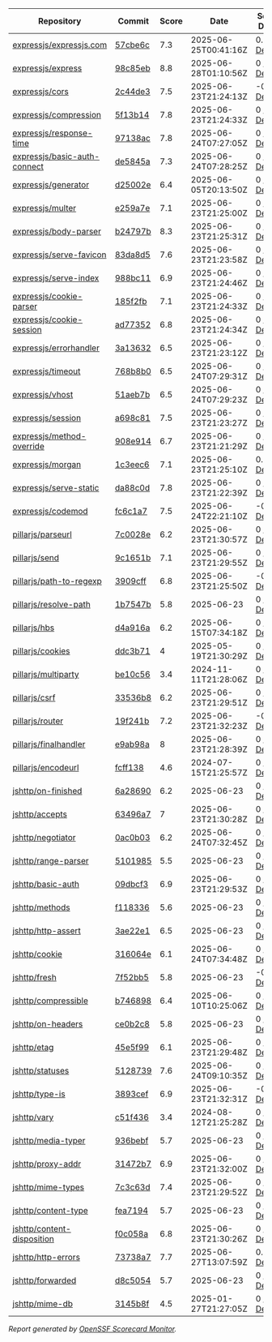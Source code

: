 <!-- OPENSSF-SCORECARD-MONITOR:START -->

| Repository | Commit | Score | Date | Score Delta | Report | StepSecurity |
| -- | -- | -- | -- | -- | -- | -- |
| [expressjs/expressjs.com](https://github.com/expressjs/expressjs.com) | [57cbe6c](https://github.com/expressjs/expressjs.com/commit/57cbe6cdcd3ae5a23127358d4815b8217b35ac4e) | 7.3 | 2025-06-25T00:41:16Z | 0.1 / [Details](https://ossf.github.io/scorecard-visualizer/#/projects/github.com/expressjs/expressjs.com/compare/9e68fa2c6c3fb0388b86b2f4030bfcd309c3111e/57cbe6cdcd3ae5a23127358d4815b8217b35ac4e) | [View](https://ossf.github.io/scorecard-visualizer/#/projects/github.com/expressjs/expressjs.com/commit/57cbe6cdcd3ae5a23127358d4815b8217b35ac4e) | [Fix it](https://app.stepsecurity.io/securerepo?repo=expressjs/expressjs.com) |
| [expressjs/express](https://github.com/expressjs/express) | [98c85eb](https://github.com/expressjs/express/commit/98c85eb0dd64f23940f1ac5b43d74d0eac659248) | 8.8 | 2025-06-28T01:10:56Z | 0 / [Details](https://ossf.github.io/scorecard-visualizer/#/projects/github.com/expressjs/express/compare/9784321e89b7d32aaff481aa24a9e8cccef4b101/98c85eb0dd64f23940f1ac5b43d74d0eac659248) | [View](https://ossf.github.io/scorecard-visualizer/#/projects/github.com/expressjs/express/commit/98c85eb0dd64f23940f1ac5b43d74d0eac659248) | [Fix it](https://app.stepsecurity.io/securerepo?repo=expressjs/express) |
| [expressjs/cors](https://github.com/expressjs/cors) | [2c44de3](https://github.com/expressjs/cors/commit/2c44de3296d8aaf605315d48f972e73f467b138d) | 7.5 | 2025-06-23T21:24:13Z | -0.1 / [Details](https://ossf.github.io/scorecard-visualizer/#/projects/github.com/expressjs/cors/compare/2c44de3296d8aaf605315d48f972e73f467b138d/2c44de3296d8aaf605315d48f972e73f467b138d) | [View](https://ossf.github.io/scorecard-visualizer/#/projects/github.com/expressjs/cors/commit/2c44de3296d8aaf605315d48f972e73f467b138d) | [Fix it](https://app.stepsecurity.io/securerepo?repo=expressjs/cors) |
| [expressjs/compression](https://github.com/expressjs/compression) | [5f13b14](https://github.com/expressjs/compression/commit/5f13b148d2a1a2daaa8647e03592214bb240bf18) | 7.8 | 2025-06-23T21:24:33Z | 0 / [Details](https://ossf.github.io/scorecard-visualizer/#/projects/github.com/expressjs/compression/compare/5f13b148d2a1a2daaa8647e03592214bb240bf18/5f13b148d2a1a2daaa8647e03592214bb240bf18) | [View](https://ossf.github.io/scorecard-visualizer/#/projects/github.com/expressjs/compression/commit/5f13b148d2a1a2daaa8647e03592214bb240bf18) | [Fix it](https://app.stepsecurity.io/securerepo?repo=expressjs/compression) |
| [expressjs/response-time](https://github.com/expressjs/response-time) | [97138ac](https://github.com/expressjs/response-time/commit/97138acd8e9531635face6666e7ccb5f9eaabed5) | 7.8 | 2025-06-24T07:27:05Z | 0 / [Details](https://ossf.github.io/scorecard-visualizer/#/projects/github.com/expressjs/response-time/compare/97138acd8e9531635face6666e7ccb5f9eaabed5/97138acd8e9531635face6666e7ccb5f9eaabed5) | [View](https://ossf.github.io/scorecard-visualizer/#/projects/github.com/expressjs/response-time/commit/97138acd8e9531635face6666e7ccb5f9eaabed5) | [Fix it](https://app.stepsecurity.io/securerepo?repo=expressjs/response-time) |
| [expressjs/basic-auth-connect](https://github.com/expressjs/basic-auth-connect) | [de5845a](https://github.com/expressjs/basic-auth-connect/commit/de5845a7ab44acb262b67a75692a03dc11c9b17a) | 7.3 | 2025-06-24T07:28:25Z | 0 / [Details](https://ossf.github.io/scorecard-visualizer/#/projects/github.com/expressjs/basic-auth-connect/compare/de5845a7ab44acb262b67a75692a03dc11c9b17a/de5845a7ab44acb262b67a75692a03dc11c9b17a) | [View](https://ossf.github.io/scorecard-visualizer/#/projects/github.com/expressjs/basic-auth-connect/commit/de5845a7ab44acb262b67a75692a03dc11c9b17a) | [Fix it](https://app.stepsecurity.io/securerepo?repo=expressjs/basic-auth-connect) |
| [expressjs/generator](https://github.com/expressjs/generator) | [d25002e](https://github.com/expressjs/generator/commit/d25002eae177221ec55962d7e227418884844f94) | 6.4 | 2025-06-05T20:13:50Z | 0 / [Details](https://ossf.github.io/scorecard-visualizer/#/projects/github.com/expressjs/generator/compare/d25002eae177221ec55962d7e227418884844f94/d25002eae177221ec55962d7e227418884844f94) | [View](https://ossf.github.io/scorecard-visualizer/#/projects/github.com/expressjs/generator/commit/d25002eae177221ec55962d7e227418884844f94) | [Fix it](https://app.stepsecurity.io/securerepo?repo=expressjs/generator) |
| [expressjs/multer](https://github.com/expressjs/multer) | [e259a7e](https://github.com/expressjs/multer/commit/e259a7ee2141f5c89fd3d3e7d6825e706754340e) | 7.1 | 2025-06-23T21:25:00Z | 0 / [Details](https://ossf.github.io/scorecard-visualizer/#/projects/github.com/expressjs/multer/compare/e259a7ee2141f5c89fd3d3e7d6825e706754340e/e259a7ee2141f5c89fd3d3e7d6825e706754340e) | [View](https://ossf.github.io/scorecard-visualizer/#/projects/github.com/expressjs/multer/commit/e259a7ee2141f5c89fd3d3e7d6825e706754340e) | [Fix it](https://app.stepsecurity.io/securerepo?repo=expressjs/multer) |
| [expressjs/body-parser](https://github.com/expressjs/body-parser) | [b24797b](https://github.com/expressjs/body-parser/commit/b24797bf5976dd65e55193fd62630beb15d65b10) | 8.3 | 2025-06-23T21:25:31Z | 0 / [Details](https://ossf.github.io/scorecard-visualizer/#/projects/github.com/expressjs/body-parser/compare/749ceacf97000a68c687c197987f95af50ce3a98/b24797bf5976dd65e55193fd62630beb15d65b10) | [View](https://ossf.github.io/scorecard-visualizer/#/projects/github.com/expressjs/body-parser/commit/b24797bf5976dd65e55193fd62630beb15d65b10) | [Fix it](https://app.stepsecurity.io/securerepo?repo=expressjs/body-parser) |
| [expressjs/serve-favicon](https://github.com/expressjs/serve-favicon) | [83da8d5](https://github.com/expressjs/serve-favicon/commit/83da8d55d6511c716f31d9ecd9bf96bdda61fc0a) | 7.6 | 2025-06-23T21:23:58Z | 0 / [Details](https://ossf.github.io/scorecard-visualizer/#/projects/github.com/expressjs/serve-favicon/compare/83da8d55d6511c716f31d9ecd9bf96bdda61fc0a/83da8d55d6511c716f31d9ecd9bf96bdda61fc0a) | [View](https://ossf.github.io/scorecard-visualizer/#/projects/github.com/expressjs/serve-favicon/commit/83da8d55d6511c716f31d9ecd9bf96bdda61fc0a) | [Fix it](https://app.stepsecurity.io/securerepo?repo=expressjs/serve-favicon) |
| [expressjs/serve-index](https://github.com/expressjs/serve-index) | [988bc11](https://github.com/expressjs/serve-index/commit/988bc1109cb970b29629058665d9d5f56caa7144) | 6.9 | 2025-06-23T21:24:46Z | 0 / [Details](https://ossf.github.io/scorecard-visualizer/#/projects/github.com/expressjs/serve-index/compare/988bc1109cb970b29629058665d9d5f56caa7144/988bc1109cb970b29629058665d9d5f56caa7144) | [View](https://ossf.github.io/scorecard-visualizer/#/projects/github.com/expressjs/serve-index/commit/988bc1109cb970b29629058665d9d5f56caa7144) | [Fix it](https://app.stepsecurity.io/securerepo?repo=expressjs/serve-index) |
| [expressjs/cookie-parser](https://github.com/expressjs/cookie-parser) | [185f2fb](https://github.com/expressjs/cookie-parser/commit/185f2fb85dbf5947d8eb506f338c8d8f48ec2e24) | 7.1 | 2025-06-23T21:24:33Z | 0 / [Details](https://ossf.github.io/scorecard-visualizer/#/projects/github.com/expressjs/cookie-parser/compare/185f2fb85dbf5947d8eb506f338c8d8f48ec2e24/185f2fb85dbf5947d8eb506f338c8d8f48ec2e24) | [View](https://ossf.github.io/scorecard-visualizer/#/projects/github.com/expressjs/cookie-parser/commit/185f2fb85dbf5947d8eb506f338c8d8f48ec2e24) | [Fix it](https://app.stepsecurity.io/securerepo?repo=expressjs/cookie-parser) |
| [expressjs/cookie-session](https://github.com/expressjs/cookie-session) | [ad77352](https://github.com/expressjs/cookie-session/commit/ad77352e3f22f38c5e23e7239a04da47d649aab1) | 6.8 | 2025-06-23T21:24:34Z | 0 / [Details](https://ossf.github.io/scorecard-visualizer/#/projects/github.com/expressjs/cookie-session/compare/ad77352e3f22f38c5e23e7239a04da47d649aab1/ad77352e3f22f38c5e23e7239a04da47d649aab1) | [View](https://ossf.github.io/scorecard-visualizer/#/projects/github.com/expressjs/cookie-session/commit/ad77352e3f22f38c5e23e7239a04da47d649aab1) | [Fix it](https://app.stepsecurity.io/securerepo?repo=expressjs/cookie-session) |
| [expressjs/errorhandler](https://github.com/expressjs/errorhandler) | [3a13632](https://github.com/expressjs/errorhandler/commit/3a13632b1e77530aeba5c7d3265d5a732171ad41) | 6.5 | 2025-06-23T21:23:12Z | 0 / [Details](https://ossf.github.io/scorecard-visualizer/#/projects/github.com/expressjs/errorhandler/compare/3a13632b1e77530aeba5c7d3265d5a732171ad41/3a13632b1e77530aeba5c7d3265d5a732171ad41) | [View](https://ossf.github.io/scorecard-visualizer/#/projects/github.com/expressjs/errorhandler/commit/3a13632b1e77530aeba5c7d3265d5a732171ad41) | [Fix it](https://app.stepsecurity.io/securerepo?repo=expressjs/errorhandler) |
| [expressjs/timeout](https://github.com/expressjs/timeout) | [768b8b0](https://github.com/expressjs/timeout/commit/768b8b0752d59ad21952d9dfe94dfbc01ee53e85) | 6.5 | 2025-06-24T07:29:31Z | 0 / [Details](https://ossf.github.io/scorecard-visualizer/#/projects/github.com/expressjs/timeout/compare/768b8b0752d59ad21952d9dfe94dfbc01ee53e85/768b8b0752d59ad21952d9dfe94dfbc01ee53e85) | [View](https://ossf.github.io/scorecard-visualizer/#/projects/github.com/expressjs/timeout/commit/768b8b0752d59ad21952d9dfe94dfbc01ee53e85) | [Fix it](https://app.stepsecurity.io/securerepo?repo=expressjs/timeout) |
| [expressjs/vhost](https://github.com/expressjs/vhost) | [51aeb7b](https://github.com/expressjs/vhost/commit/51aeb7b67611542531af8900a4b6b8cbc12ce4d5) | 6.5 | 2025-06-24T07:29:23Z | 0 / [Details](https://ossf.github.io/scorecard-visualizer/#/projects/github.com/expressjs/vhost/compare/51aeb7b67611542531af8900a4b6b8cbc12ce4d5/51aeb7b67611542531af8900a4b6b8cbc12ce4d5) | [View](https://ossf.github.io/scorecard-visualizer/#/projects/github.com/expressjs/vhost/commit/51aeb7b67611542531af8900a4b6b8cbc12ce4d5) | [Fix it](https://app.stepsecurity.io/securerepo?repo=expressjs/vhost) |
| [expressjs/session](https://github.com/expressjs/session) | [a698c81](https://github.com/expressjs/session/commit/a698c81f2ab950188cdbd7f30bb3a89fd68e2046) | 7.5 | 2025-06-23T21:23:27Z | 0 / [Details](https://ossf.github.io/scorecard-visualizer/#/projects/github.com/expressjs/session/compare/a698c81f2ab950188cdbd7f30bb3a89fd68e2046/a698c81f2ab950188cdbd7f30bb3a89fd68e2046) | [View](https://ossf.github.io/scorecard-visualizer/#/projects/github.com/expressjs/session/commit/a698c81f2ab950188cdbd7f30bb3a89fd68e2046) | [Fix it](https://app.stepsecurity.io/securerepo?repo=expressjs/session) |
| [expressjs/method-override](https://github.com/expressjs/method-override) | [908e914](https://github.com/expressjs/method-override/commit/908e9147586f4a0e75416a4c5f75b603a3397ee4) | 6.7 | 2025-06-23T21:21:29Z | 0 / [Details](https://ossf.github.io/scorecard-visualizer/#/projects/github.com/expressjs/method-override/compare/908e9147586f4a0e75416a4c5f75b603a3397ee4/908e9147586f4a0e75416a4c5f75b603a3397ee4) | [View](https://ossf.github.io/scorecard-visualizer/#/projects/github.com/expressjs/method-override/commit/908e9147586f4a0e75416a4c5f75b603a3397ee4) | [Fix it](https://app.stepsecurity.io/securerepo?repo=expressjs/method-override) |
| [expressjs/morgan](https://github.com/expressjs/morgan) | [1c3eec6](https://github.com/expressjs/morgan/commit/1c3eec6ca544da81420f935fbc26e22e51adfeb8) | 7.1 | 2025-06-23T21:25:10Z | 0.1 / [Details](https://ossf.github.io/scorecard-visualizer/#/projects/github.com/expressjs/morgan/compare/1c3eec6ca544da81420f935fbc26e22e51adfeb8/1c3eec6ca544da81420f935fbc26e22e51adfeb8) | [View](https://ossf.github.io/scorecard-visualizer/#/projects/github.com/expressjs/morgan/commit/1c3eec6ca544da81420f935fbc26e22e51adfeb8) | [Fix it](https://app.stepsecurity.io/securerepo?repo=expressjs/morgan) |
| [expressjs/serve-static](https://github.com/expressjs/serve-static) | [da88c0d](https://github.com/expressjs/serve-static/commit/da88c0dc76984a0d313bf64b6ea527f35381c24e) | 7.8 | 2025-06-23T21:22:39Z | 0 / [Details](https://ossf.github.io/scorecard-visualizer/#/projects/github.com/expressjs/serve-static/compare/e010c1ca738478a2a19fd58138ff48bd290aa3e7/da88c0dc76984a0d313bf64b6ea527f35381c24e) | [View](https://ossf.github.io/scorecard-visualizer/#/projects/github.com/expressjs/serve-static/commit/da88c0dc76984a0d313bf64b6ea527f35381c24e) | [Fix it](https://app.stepsecurity.io/securerepo?repo=expressjs/serve-static) |
| [expressjs/codemod](https://github.com/expressjs/codemod) | [fc6c1a7](https://github.com/expressjs/codemod/commit/fc6c1a70448fbcaec807b933e6cdc646e1a877e6) | 7.5 | 2025-06-24T22:21:10Z | -0.1 / [Details](https://ossf.github.io/scorecard-visualizer/#/projects/github.com/expressjs/codemod/compare/df7e3b3c6c736225e88a99d86931224149f52fd9/fc6c1a70448fbcaec807b933e6cdc646e1a877e6) | [View](https://ossf.github.io/scorecard-visualizer/#/projects/github.com/expressjs/codemod/commit/fc6c1a70448fbcaec807b933e6cdc646e1a877e6) | [Fix it](https://app.stepsecurity.io/securerepo?repo=expressjs/codemod) |
| [pillarjs/parseurl](https://github.com/pillarjs/parseurl) | [7c0028e](https://github.com/pillarjs/parseurl/commit/7c0028e2f9ec7563d0000b3192948c3dc204ca85) | 6.2 | 2025-06-23T21:30:57Z | 0 / [Details](https://ossf.github.io/scorecard-visualizer/#/projects/github.com/pillarjs/parseurl/compare/7c0028e2f9ec7563d0000b3192948c3dc204ca85/7c0028e2f9ec7563d0000b3192948c3dc204ca85) | [View](https://ossf.github.io/scorecard-visualizer/#/projects/github.com/pillarjs/parseurl/commit/7c0028e2f9ec7563d0000b3192948c3dc204ca85) | [Fix it](https://app.stepsecurity.io/securerepo?repo=pillarjs/parseurl) |
| [pillarjs/send](https://github.com/pillarjs/send) | [9c1651b](https://github.com/pillarjs/send/commit/9c1651bf00719da3ec7124e729bebc6b1b8407f4) | 7.1 | 2025-06-23T21:29:55Z | 0 / [Details](https://ossf.github.io/scorecard-visualizer/#/projects/github.com/pillarjs/send/compare/9c1651bf00719da3ec7124e729bebc6b1b8407f4/9c1651bf00719da3ec7124e729bebc6b1b8407f4) | [View](https://ossf.github.io/scorecard-visualizer/#/projects/github.com/pillarjs/send/commit/9c1651bf00719da3ec7124e729bebc6b1b8407f4) | [Fix it](https://app.stepsecurity.io/securerepo?repo=pillarjs/send) |
| [pillarjs/path-to-regexp](https://github.com/pillarjs/path-to-regexp) | [3909cff](https://github.com/pillarjs/path-to-regexp/commit/3909cff28bf349d4a24b7e2938e0d543b46c1879) | 6.8 | 2025-06-23T21:25:50Z | -0.1 / [Details](https://ossf.github.io/scorecard-visualizer/#/projects/github.com/pillarjs/path-to-regexp/compare/3909cff28bf349d4a24b7e2938e0d543b46c1879/3909cff28bf349d4a24b7e2938e0d543b46c1879) | [View](https://ossf.github.io/scorecard-visualizer/#/projects/github.com/pillarjs/path-to-regexp/commit/3909cff28bf349d4a24b7e2938e0d543b46c1879) | [Fix it](https://app.stepsecurity.io/securerepo?repo=pillarjs/path-to-regexp) |
| [pillarjs/resolve-path](https://github.com/pillarjs/resolve-path) | [1b7547b](https://github.com/pillarjs/resolve-path/commit/1b7547b89e3c98bc261e560435e7eb1841b29b01) | 5.8 | 2025-06-23 | 0 / [Details](https://ossf.github.io/scorecard-visualizer/#/projects/github.com/pillarjs/resolve-path/compare/1b7547b89e3c98bc261e560435e7eb1841b29b01/1b7547b89e3c98bc261e560435e7eb1841b29b01) | [View](https://ossf.github.io/scorecard-visualizer/#/projects/github.com/pillarjs/resolve-path/commit/1b7547b89e3c98bc261e560435e7eb1841b29b01) | [Fix it](https://app.stepsecurity.io/securerepo?repo=pillarjs/resolve-path) |
| [pillarjs/hbs](https://github.com/pillarjs/hbs) | [d4a916a](https://github.com/pillarjs/hbs/commit/d4a916a9e67517cc35815af29e5deee3d9c4066a) | 6.2 | 2025-06-15T07:34:18Z | 0 / [Details](https://ossf.github.io/scorecard-visualizer/#/projects/github.com/pillarjs/hbs/compare/d4a916a9e67517cc35815af29e5deee3d9c4066a/d4a916a9e67517cc35815af29e5deee3d9c4066a) | [View](https://ossf.github.io/scorecard-visualizer/#/projects/github.com/pillarjs/hbs/commit/d4a916a9e67517cc35815af29e5deee3d9c4066a) | [Fix it](https://app.stepsecurity.io/securerepo?repo=pillarjs/hbs) |
| [pillarjs/cookies](https://github.com/pillarjs/cookies) | [ddc3b71](https://github.com/pillarjs/cookies/commit/ddc3b7130a6fb8d90e81d352e32883689dfc557e) | 4 | 2025-05-19T21:30:29Z | 0 / [Details](https://ossf.github.io/scorecard-visualizer/#/projects/github.com/pillarjs/cookies/compare/ddc3b7130a6fb8d90e81d352e32883689dfc557e/ddc3b7130a6fb8d90e81d352e32883689dfc557e) | [View](https://ossf.github.io/scorecard-visualizer/#/projects/github.com/pillarjs/cookies/commit/ddc3b7130a6fb8d90e81d352e32883689dfc557e) | [Fix it](https://app.stepsecurity.io/securerepo?repo=pillarjs/cookies) |
| [pillarjs/multiparty](https://github.com/pillarjs/multiparty) | [be10c56](https://github.com/pillarjs/multiparty/commit/be10c56113b3c61950cf4da2cbfb5e8161676bc4) | 3.4 | 2024-11-11T21:28:06Z | 0 / [Details](https://ossf.github.io/scorecard-visualizer/#/projects/github.com/pillarjs/multiparty/compare/a786412b1c959cd2fef9190f778f599a8c059f3a/be10c56113b3c61950cf4da2cbfb5e8161676bc4) | [View](https://ossf.github.io/scorecard-visualizer/#/projects/github.com/pillarjs/multiparty/commit/be10c56113b3c61950cf4da2cbfb5e8161676bc4) | [Fix it](https://app.stepsecurity.io/securerepo?repo=pillarjs/multiparty) |
| [pillarjs/csrf](https://github.com/pillarjs/csrf) | [33536b8](https://github.com/pillarjs/csrf/commit/33536b89609ea7354aeae2c0720087f6ff77eaa4) | 6.2 | 2025-06-23T21:29:51Z | 0 / [Details](https://ossf.github.io/scorecard-visualizer/#/projects/github.com/pillarjs/csrf/compare/33536b89609ea7354aeae2c0720087f6ff77eaa4/33536b89609ea7354aeae2c0720087f6ff77eaa4) | [View](https://ossf.github.io/scorecard-visualizer/#/projects/github.com/pillarjs/csrf/commit/33536b89609ea7354aeae2c0720087f6ff77eaa4) | [Fix it](https://app.stepsecurity.io/securerepo?repo=pillarjs/csrf) |
| [pillarjs/router](https://github.com/pillarjs/router) | [19f241b](https://github.com/pillarjs/router/commit/19f241bca8789a684d694e95711ddd1e6b83d8a4) | 7.2 | 2025-06-23T21:32:23Z | -0.2 / [Details](https://ossf.github.io/scorecard-visualizer/#/projects/github.com/pillarjs/router/compare/19f241bca8789a684d694e95711ddd1e6b83d8a4/19f241bca8789a684d694e95711ddd1e6b83d8a4) | [View](https://ossf.github.io/scorecard-visualizer/#/projects/github.com/pillarjs/router/commit/19f241bca8789a684d694e95711ddd1e6b83d8a4) | [Fix it](https://app.stepsecurity.io/securerepo?repo=pillarjs/router) |
| [pillarjs/finalhandler](https://github.com/pillarjs/finalhandler) | [e9ab98a](https://github.com/pillarjs/finalhandler/commit/e9ab98abcd8ce01f3d43f823b1c6c91b1dc68288) | 8 | 2025-06-23T21:28:39Z | 0 / [Details](https://ossf.github.io/scorecard-visualizer/#/projects/github.com/pillarjs/finalhandler/compare/e1534a09cfff7a4aad420b33a9e91b6f593a844a/e9ab98abcd8ce01f3d43f823b1c6c91b1dc68288) | [View](https://ossf.github.io/scorecard-visualizer/#/projects/github.com/pillarjs/finalhandler/commit/e9ab98abcd8ce01f3d43f823b1c6c91b1dc68288) | [Fix it](https://app.stepsecurity.io/securerepo?repo=pillarjs/finalhandler) |
| [pillarjs/encodeurl](https://github.com/pillarjs/encodeurl) | [fcff138](https://github.com/pillarjs/encodeurl/commit/fcff1380e788dd83609c9bec7e2f1ca72759c037) | 4.6 | 2024-07-15T21:25:57Z | 0 / [Details](https://ossf.github.io/scorecard-visualizer/#/projects/github.com/pillarjs/encodeurl/compare/fcff1380e788dd83609c9bec7e2f1ca72759c037/fcff1380e788dd83609c9bec7e2f1ca72759c037) | [View](https://ossf.github.io/scorecard-visualizer/#/projects/github.com/pillarjs/encodeurl/commit/fcff1380e788dd83609c9bec7e2f1ca72759c037) | [Fix it](https://app.stepsecurity.io/securerepo?repo=pillarjs/encodeurl) |
| [jshttp/on-finished](https://github.com/jshttp/on-finished) | [6a28690](https://github.com/jshttp/on-finished/commit/6a2869067a3d64d0fe7b71e5bb35ac6c9bb3defc) | 6.2 | 2025-06-23 | 0 / [Details](https://ossf.github.io/scorecard-visualizer/#/projects/github.com/jshttp/on-finished/compare/6a2869067a3d64d0fe7b71e5bb35ac6c9bb3defc/6a2869067a3d64d0fe7b71e5bb35ac6c9bb3defc) | [View](https://ossf.github.io/scorecard-visualizer/#/projects/github.com/jshttp/on-finished/commit/6a2869067a3d64d0fe7b71e5bb35ac6c9bb3defc) | [Fix it](https://app.stepsecurity.io/securerepo?repo=jshttp/on-finished) |
| [jshttp/accepts](https://github.com/jshttp/accepts) | [63496a7](https://github.com/jshttp/accepts/commit/63496a7796f1e1156d315d55b21447a756583148) | 7 | 2025-06-23T21:30:28Z | 0 / [Details](https://ossf.github.io/scorecard-visualizer/#/projects/github.com/jshttp/accepts/compare/63496a7796f1e1156d315d55b21447a756583148/63496a7796f1e1156d315d55b21447a756583148) | [View](https://ossf.github.io/scorecard-visualizer/#/projects/github.com/jshttp/accepts/commit/63496a7796f1e1156d315d55b21447a756583148) | [Fix it](https://app.stepsecurity.io/securerepo?repo=jshttp/accepts) |
| [jshttp/negotiator](https://github.com/jshttp/negotiator) | [0ac0b03](https://github.com/jshttp/negotiator/commit/0ac0b03b79b91226c464fb8bc7339216774b247a) | 6.2 | 2025-06-24T07:32:45Z | 0 / [Details](https://ossf.github.io/scorecard-visualizer/#/projects/github.com/jshttp/negotiator/compare/0ac0b03b79b91226c464fb8bc7339216774b247a/0ac0b03b79b91226c464fb8bc7339216774b247a) | [View](https://ossf.github.io/scorecard-visualizer/#/projects/github.com/jshttp/negotiator/commit/0ac0b03b79b91226c464fb8bc7339216774b247a) | [Fix it](https://app.stepsecurity.io/securerepo?repo=jshttp/negotiator) |
| [jshttp/range-parser](https://github.com/jshttp/range-parser) | [5101985](https://github.com/jshttp/range-parser/commit/510198523e72b6061e67e0b3ec03b9a5b5a538b4) | 5.5 | 2025-06-23 | 0 / [Details](https://ossf.github.io/scorecard-visualizer/#/projects/github.com/jshttp/range-parser/compare/510198523e72b6061e67e0b3ec03b9a5b5a538b4/510198523e72b6061e67e0b3ec03b9a5b5a538b4) | [View](https://ossf.github.io/scorecard-visualizer/#/projects/github.com/jshttp/range-parser/commit/510198523e72b6061e67e0b3ec03b9a5b5a538b4) | [Fix it](https://app.stepsecurity.io/securerepo?repo=jshttp/range-parser) |
| [jshttp/basic-auth](https://github.com/jshttp/basic-auth) | [09dbcf3](https://github.com/jshttp/basic-auth/commit/09dbcf3ee111589eab4a00afea57ab06ca8ef31b) | 6.9 | 2025-06-23T21:29:53Z | 0 / [Details](https://ossf.github.io/scorecard-visualizer/#/projects/github.com/jshttp/basic-auth/compare/09dbcf3ee111589eab4a00afea57ab06ca8ef31b/09dbcf3ee111589eab4a00afea57ab06ca8ef31b) | [View](https://ossf.github.io/scorecard-visualizer/#/projects/github.com/jshttp/basic-auth/commit/09dbcf3ee111589eab4a00afea57ab06ca8ef31b) | [Fix it](https://app.stepsecurity.io/securerepo?repo=jshttp/basic-auth) |
| [jshttp/methods](https://github.com/jshttp/methods) | [f118336](https://github.com/jshttp/methods/commit/f118336b45c73c750d1c09b0f191a3f2714ba6d8) | 5.6 | 2025-06-23 | 0 / [Details](https://ossf.github.io/scorecard-visualizer/#/projects/github.com/jshttp/methods/compare/f118336b45c73c750d1c09b0f191a3f2714ba6d8/f118336b45c73c750d1c09b0f191a3f2714ba6d8) | [View](https://ossf.github.io/scorecard-visualizer/#/projects/github.com/jshttp/methods/commit/f118336b45c73c750d1c09b0f191a3f2714ba6d8) | [Fix it](https://app.stepsecurity.io/securerepo?repo=jshttp/methods) |
| [jshttp/http-assert](https://github.com/jshttp/http-assert) | [3ae22e1](https://github.com/jshttp/http-assert/commit/3ae22e131825155672ddc19dac5c1485cc0f9996) | 6.5 | 2025-06-23 | 0 / [Details](https://ossf.github.io/scorecard-visualizer/#/projects/github.com/jshttp/http-assert/compare/3ae22e131825155672ddc19dac5c1485cc0f9996/3ae22e131825155672ddc19dac5c1485cc0f9996) | [View](https://ossf.github.io/scorecard-visualizer/#/projects/github.com/jshttp/http-assert/commit/3ae22e131825155672ddc19dac5c1485cc0f9996) | [Fix it](https://app.stepsecurity.io/securerepo?repo=jshttp/http-assert) |
| [jshttp/cookie](https://github.com/jshttp/cookie) | [316064e](https://github.com/jshttp/cookie/commit/316064ec56b1b9aaddbff77715d7df50698acbec) | 6.1 | 2025-06-24T07:34:48Z | 0 / [Details](https://ossf.github.io/scorecard-visualizer/#/projects/github.com/jshttp/cookie/compare/316064ec56b1b9aaddbff77715d7df50698acbec/316064ec56b1b9aaddbff77715d7df50698acbec) | [View](https://ossf.github.io/scorecard-visualizer/#/projects/github.com/jshttp/cookie/commit/316064ec56b1b9aaddbff77715d7df50698acbec) | [Fix it](https://app.stepsecurity.io/securerepo?repo=jshttp/cookie) |
| [jshttp/fresh](https://github.com/jshttp/fresh) | [7f52bb5](https://github.com/jshttp/fresh/commit/7f52bb5f50c5feef5054b68364c625749f451ec4) | 5.8 | 2025-06-23 | -0.1 / [Details](https://ossf.github.io/scorecard-visualizer/#/projects/github.com/jshttp/fresh/compare/7f52bb5f50c5feef5054b68364c625749f451ec4/7f52bb5f50c5feef5054b68364c625749f451ec4) | [View](https://ossf.github.io/scorecard-visualizer/#/projects/github.com/jshttp/fresh/commit/7f52bb5f50c5feef5054b68364c625749f451ec4) | [Fix it](https://app.stepsecurity.io/securerepo?repo=jshttp/fresh) |
| [jshttp/compressible](https://github.com/jshttp/compressible) | [b746898](https://github.com/jshttp/compressible/commit/b746898146619a5a424ec758aafdd0e2a87f7961) | 6.4 | 2025-06-10T10:25:06Z | 0 / [Details](https://ossf.github.io/scorecard-visualizer/#/projects/github.com/jshttp/compressible/compare/b746898146619a5a424ec758aafdd0e2a87f7961/b746898146619a5a424ec758aafdd0e2a87f7961) | [View](https://ossf.github.io/scorecard-visualizer/#/projects/github.com/jshttp/compressible/commit/b746898146619a5a424ec758aafdd0e2a87f7961) | [Fix it](https://app.stepsecurity.io/securerepo?repo=jshttp/compressible) |
| [jshttp/on-headers](https://github.com/jshttp/on-headers) | [ce0b2c8](https://github.com/jshttp/on-headers/commit/ce0b2c8fcd313d38d3534fb731050dc16e105bf6) | 5.8 | 2025-06-23 | 0 / [Details](https://ossf.github.io/scorecard-visualizer/#/projects/github.com/jshttp/on-headers/compare/ce0b2c8fcd313d38d3534fb731050dc16e105bf6/ce0b2c8fcd313d38d3534fb731050dc16e105bf6) | [View](https://ossf.github.io/scorecard-visualizer/#/projects/github.com/jshttp/on-headers/commit/ce0b2c8fcd313d38d3534fb731050dc16e105bf6) | [Fix it](https://app.stepsecurity.io/securerepo?repo=jshttp/on-headers) |
| [jshttp/etag](https://github.com/jshttp/etag) | [45e5f99](https://github.com/jshttp/etag/commit/45e5f99c029594e3bb1469deb117783f91d90ca9) | 6.1 | 2025-06-23T21:29:48Z | 0 / [Details](https://ossf.github.io/scorecard-visualizer/#/projects/github.com/jshttp/etag/compare/45e5f99c029594e3bb1469deb117783f91d90ca9/45e5f99c029594e3bb1469deb117783f91d90ca9) | [View](https://ossf.github.io/scorecard-visualizer/#/projects/github.com/jshttp/etag/commit/45e5f99c029594e3bb1469deb117783f91d90ca9) | [Fix it](https://app.stepsecurity.io/securerepo?repo=jshttp/etag) |
| [jshttp/statuses](https://github.com/jshttp/statuses) | [5128739](https://github.com/jshttp/statuses/commit/512873930e5797e1f379a40b5501870b81d2fce2) | 7.6 | 2025-06-24T09:10:35Z | 0 / [Details](https://ossf.github.io/scorecard-visualizer/#/projects/github.com/jshttp/statuses/compare/91d3e7f745c350ff5d27d92f231135e0876789cb/512873930e5797e1f379a40b5501870b81d2fce2) | [View](https://ossf.github.io/scorecard-visualizer/#/projects/github.com/jshttp/statuses/commit/512873930e5797e1f379a40b5501870b81d2fce2) | [Fix it](https://app.stepsecurity.io/securerepo?repo=jshttp/statuses) |
| [jshttp/type-is](https://github.com/jshttp/type-is) | [3893cef](https://github.com/jshttp/type-is/commit/3893cef7a06ad1e392586b320235fc1af7e611e6) | 6.9 | 2025-06-23T21:32:31Z | -0.4 / [Details](https://ossf.github.io/scorecard-visualizer/#/projects/github.com/jshttp/type-is/compare/3893cef7a06ad1e392586b320235fc1af7e611e6/3893cef7a06ad1e392586b320235fc1af7e611e6) | [View](https://ossf.github.io/scorecard-visualizer/#/projects/github.com/jshttp/type-is/commit/3893cef7a06ad1e392586b320235fc1af7e611e6) | [Fix it](https://app.stepsecurity.io/securerepo?repo=jshttp/type-is) |
| [jshttp/vary](https://github.com/jshttp/vary) | [c51f436](https://github.com/jshttp/vary/commit/c51f436833208dc74ef13f2b16c167d3d26cc3ed) | 3.4 | 2024-08-12T21:25:28Z | 0 / [Details](https://ossf.github.io/scorecard-visualizer/#/projects/github.com/jshttp/vary/compare/c51f436833208dc74ef13f2b16c167d3d26cc3ed/c51f436833208dc74ef13f2b16c167d3d26cc3ed) | [View](https://ossf.github.io/scorecard-visualizer/#/projects/github.com/jshttp/vary/commit/c51f436833208dc74ef13f2b16c167d3d26cc3ed) | [Fix it](https://app.stepsecurity.io/securerepo?repo=jshttp/vary) |
| [jshttp/media-typer](https://github.com/jshttp/media-typer) | [936bebf](https://github.com/jshttp/media-typer/commit/936bebffc234363881263984648f89ee62ca0a00) | 5.7 | 2025-06-23 | 0 / [Details](https://ossf.github.io/scorecard-visualizer/#/projects/github.com/jshttp/media-typer/compare/936bebffc234363881263984648f89ee62ca0a00/936bebffc234363881263984648f89ee62ca0a00) | [View](https://ossf.github.io/scorecard-visualizer/#/projects/github.com/jshttp/media-typer/commit/936bebffc234363881263984648f89ee62ca0a00) | [Fix it](https://app.stepsecurity.io/securerepo?repo=jshttp/media-typer) |
| [jshttp/proxy-addr](https://github.com/jshttp/proxy-addr) | [31472b7](https://github.com/jshttp/proxy-addr/commit/31472b79100c4202bddaa0fde235b4ea274c0713) | 6.9 | 2025-06-23T21:32:00Z | 0 / [Details](https://ossf.github.io/scorecard-visualizer/#/projects/github.com/jshttp/proxy-addr/compare/31472b79100c4202bddaa0fde235b4ea274c0713/31472b79100c4202bddaa0fde235b4ea274c0713) | [View](https://ossf.github.io/scorecard-visualizer/#/projects/github.com/jshttp/proxy-addr/commit/31472b79100c4202bddaa0fde235b4ea274c0713) | [Fix it](https://app.stepsecurity.io/securerepo?repo=jshttp/proxy-addr) |
| [jshttp/mime-types](https://github.com/jshttp/mime-types) | [7c3c63d](https://github.com/jshttp/mime-types/commit/7c3c63dc002af1a43904ca5533e881807839acac) | 7.4 | 2025-06-23T21:29:52Z | 0 / [Details](https://ossf.github.io/scorecard-visualizer/#/projects/github.com/jshttp/mime-types/compare/7c3c63dc002af1a43904ca5533e881807839acac/7c3c63dc002af1a43904ca5533e881807839acac) | [View](https://ossf.github.io/scorecard-visualizer/#/projects/github.com/jshttp/mime-types/commit/7c3c63dc002af1a43904ca5533e881807839acac) | [Fix it](https://app.stepsecurity.io/securerepo?repo=jshttp/mime-types) |
| [jshttp/content-type](https://github.com/jshttp/content-type) | [fea7194](https://github.com/jshttp/content-type/commit/fea719430f65f7cc8c07484aab9486fb5063acbe) | 5.7 | 2025-06-23 | 0 / [Details](https://ossf.github.io/scorecard-visualizer/#/projects/github.com/jshttp/content-type/compare/fea719430f65f7cc8c07484aab9486fb5063acbe/fea719430f65f7cc8c07484aab9486fb5063acbe) | [View](https://ossf.github.io/scorecard-visualizer/#/projects/github.com/jshttp/content-type/commit/fea719430f65f7cc8c07484aab9486fb5063acbe) | [Fix it](https://app.stepsecurity.io/securerepo?repo=jshttp/content-type) |
| [jshttp/content-disposition](https://github.com/jshttp/content-disposition) | [f0c058a](https://github.com/jshttp/content-disposition/commit/f0c058a81d8090d65eec42c63f9236ba71303adb) | 6.8 | 2025-06-23T21:30:26Z | 0 / [Details](https://ossf.github.io/scorecard-visualizer/#/projects/github.com/jshttp/content-disposition/compare/f0c058a81d8090d65eec42c63f9236ba71303adb/f0c058a81d8090d65eec42c63f9236ba71303adb) | [View](https://ossf.github.io/scorecard-visualizer/#/projects/github.com/jshttp/content-disposition/commit/f0c058a81d8090d65eec42c63f9236ba71303adb) | [Fix it](https://app.stepsecurity.io/securerepo?repo=jshttp/content-disposition) |
| [jshttp/http-errors](https://github.com/jshttp/http-errors) | [73738a7](https://github.com/jshttp/http-errors/commit/73738a7e29c665fb9a687da3c291e20f31c2e330) | 7.7 | 2025-06-27T13:07:59Z | 0.1 / [Details](https://ossf.github.io/scorecard-visualizer/#/projects/github.com/jshttp/http-errors/compare/d6233d19108a963955d5a251c72e179d9b5afa3c/73738a7e29c665fb9a687da3c291e20f31c2e330) | [View](https://ossf.github.io/scorecard-visualizer/#/projects/github.com/jshttp/http-errors/commit/73738a7e29c665fb9a687da3c291e20f31c2e330) | [Fix it](https://app.stepsecurity.io/securerepo?repo=jshttp/http-errors) |
| [jshttp/forwarded](https://github.com/jshttp/forwarded) | [d8c5054](https://github.com/jshttp/forwarded/commit/d8c50543083dfdfdc05128298a9d6d0c9cefd378) | 5.7 | 2025-06-23 | 0 / [Details](https://ossf.github.io/scorecard-visualizer/#/projects/github.com/jshttp/forwarded/compare/d8c50543083dfdfdc05128298a9d6d0c9cefd378/d8c50543083dfdfdc05128298a9d6d0c9cefd378) | [View](https://ossf.github.io/scorecard-visualizer/#/projects/github.com/jshttp/forwarded/commit/d8c50543083dfdfdc05128298a9d6d0c9cefd378) | [Fix it](https://app.stepsecurity.io/securerepo?repo=jshttp/forwarded) |
| [jshttp/mime-db](https://github.com/jshttp/mime-db) | [3145b8f](https://github.com/jshttp/mime-db/commit/3145b8fd1a082730eb57540f68421b081909b651) | 4.5 | 2025-01-27T21:27:05Z | 0 / [Details](https://ossf.github.io/scorecard-visualizer/#/projects/github.com/jshttp/mime-db/compare/3145b8fd1a082730eb57540f68421b081909b651/3145b8fd1a082730eb57540f68421b081909b651) | [View](https://ossf.github.io/scorecard-visualizer/#/projects/github.com/jshttp/mime-db/commit/3145b8fd1a082730eb57540f68421b081909b651) | [Fix it](https://app.stepsecurity.io/securerepo?repo=jshttp/mime-db) |

_Report generated by [OpenSSF Scorecard Monitor](https://github.com/ossf/scorecard-monitor)._

<!-- OPENSSF-SCORECARD-MONITOR:END -->